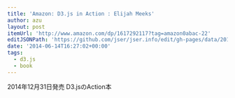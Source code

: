 ```yaml
---
title: 'Amazon: D3.js in Action : Elijah Meeks'
author: azu
layout: post
itemUrl: 'http://www.amazon.com/dp/1617292117?tag=amazon0abac-22'
editJSONPath: 'https://github.com/jser/jser.info/edit/gh-pages/data/2014/06/index.json'
date: '2014-06-14T16:27:02+00:00'
tags:
  - d3.js
  - book
---
```

2014年12月31日発売
D3.jsのAction本

